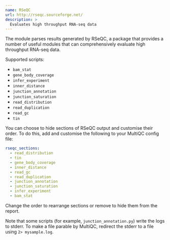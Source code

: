 ```yaml
---
name: RSeQC
url: http://rseqc.sourceforge.net/
description: >
  Evaluates high throughput RNA-seq data
---
```


The module parses results generated by RSeQC, a package that provides a number of useful modules that can
comprehensively evaluate high throughput RNA-seq data.

Supported scripts:

- `bam_stat`
- `gene_body_coverage`
- `infer_experiment`
- `inner_distance`
- `junction_annotation`
- `junction_saturation`
- `read_distribution`
- `read_duplication`
- `read_gc`
- `tin`

You can choose to hide sections of RSeQC output and customise their order. To do this, add and customise
the following to your MultiQC config file:

```yaml
rseqc_sections:
  - read_distribution
  - tin
  - gene_body_coverage
  - inner_distance
  - read_gc
  - read_duplication
  - junction_annotation
  - junction_saturation
  - infer_experiment
  - bam_stat
```

Change the order to rearrange sections or remove to hide them from the report.

Note that some scripts (for example, `junction_annotation.py`) write the logs to stderr. To make a file
parable by MultiQC, redirect the stderr to a file using `2> mysample.log`.
